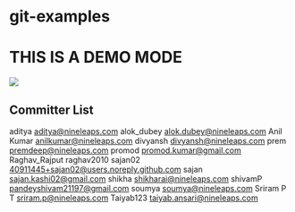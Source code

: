 # git-examples

<h1>THIS IS A DEMO MODE</h1>
<img src="https://encrypted-tbn0.gstatic.com/images?q=tbn:ANd9GcSZQWOqXPll5TEuP5xM38m_H027UcD3Fp8VFmVcKusTYGP8Njqtyw">

<h2>Committer List</h2>

aditya aditya@nineleaps.com 
alok_dubey alok.dubey@nineleaps.com 
Anil Kumar anilkumar@nineleaps.com 
divyansh divyansh@nineleaps.com 
prem premdeep@nineleaps.com 
promod promod.kumar@gmail.com 
Raghav_Rajput raghav2010 
sajan02 40911445+sajan02@users.noreply.github.com 
sajan sajan.kashi02@gmail.com 
shikha shikharai@nineleaps.com 
shivamP pandeyshivam21197@gmail.com 
soumya soumya@nineleaps.com 
Sriram P T sriram.p@nineleaps.com 
Taiyab123 taiyab.ansari@nineleaps.com 
